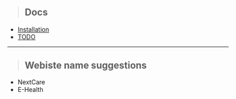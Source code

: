 #

> ## Docs

- [Installation](docs/INSTALLATION.md)
- [TODO](docs/TODO.md)

<hr>

> ## Webiste name suggestions

- NextCare
- E-Health
